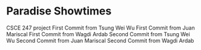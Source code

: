# Paradise Showtimes
CSCE 247 project
First Commit from Tsung Wei Wu
First Commit from Juan Mariscal
First Commit from Wagdi Ardab
Second Commit from Tsung Wei Wu
Second Commit from Juan Mariscal
Second Commit from Wagdi Ardab

